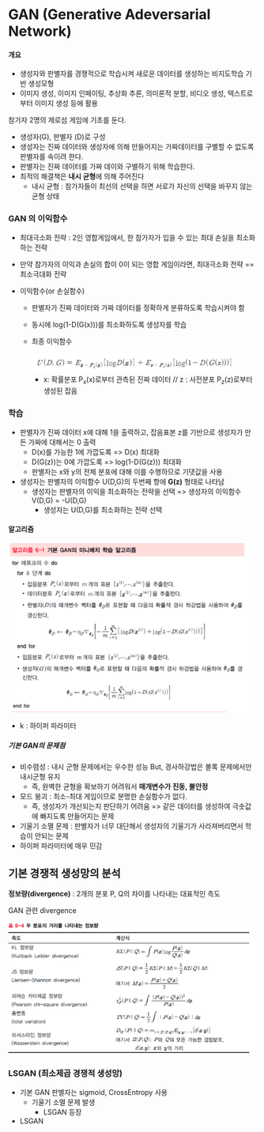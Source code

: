 # GAN (Generative Adeversarial Network)



#### 개요

- 생성자와 판별자를 경쟁적으로 학습시켜 새로운 데이터를 생성하는 비지도학습 기반 생성모형
- 이미지 생성, 이미지 인페이팅, 추상화 추론, 의미론적 분할, 비디오 생성, 텍스트로부터 이미지 생성 등에 활용



참가자 2명의 제로섬 게임에 기초를 둔다.

- 생성자(G), 판별자 (D)로 구성
- 생성자는 진짜 데이터와 생성자에 의해 만들어지는 가짜데이터를 구별할 수 없도록 판별자를 속이려 한다.
- 판별자는 진짜 데이터를 가짜 데이와 구별하기 위해 학습한다.
- 최적의 해결책은 **내시 균형**에 의해 주어진다
  - 내시 균형 : 참가자들이 최선의 선택을 하면 서로가 자신의 선택을 바꾸지 않는 균형 상태



### GAN 의 이익함수

- 최대극소화 전략 : 2인 영합게임에서, 한 참가자가 입을 수 있는 최대 손실을 최소화하는 전략

- 만약 참가자의 이익과 손실의 합이 0이 되는 영합 게임이라면, 최대극소화 전략 == 최소극대화 전략

- 이익함수(or 손실함수)

  - 판별자가 진짜 데이터와 가짜 데이터를 정확하게 분류하도록 학습시켜야 함
  - 동시에 log(1-D(G(x)))를 최소화하도록 생성자를 학습

  - 최종 이익함수

    <img src="https://raw.githubusercontent.com/SonJinHYo/image_repo/main/image_server/image-20221110151018571.png" alt="image-20221110151018571" style="zoom:80%;" />

    - x: 확률분포 P<sub>x</sub>(x)로부터 관측된 진짜 데이터  //  z : 사전분포 P<sub>z</sub>(z)로부터 생성된 잡음

### 학습

- 판별자가 진짜 데이터 x에 대해 1을 출력하고, 잡음표본 z를 기반으로 생성자가 만든 가짜에 대해서는 0 출력
  - D(x)를 가능한 1에 가깝도록 => D(x) 최대화
  - D(G(z))는 0에 가깝도록 => log(1-D(G(z))) 최대화
  - 판별자는 x와 y의 전체 분포에 대해 이를 수행하므로 기댓값을 사용
- 생성자는 판별자의 이익함수 U(D,G)의 두번째 항에 **G(z)** 형태로 나타남
  - 생성자는 판별자의 이익을 최소화하는 전략을 선택 => 생성자의 이익함수 V(D,G) = -U(D,G)
    - 생성자는 U(D,G)를 최소화하는 전략 선택



#### 알고리즘

<img src="https://raw.githubusercontent.com/SonJinHYo/image_repo/main/image_server/image-20221110152112396.png" alt="image-20221110152112396" style="zoom:80%;" />

- k : 하이퍼 파라미터



##### 기본 GAN의 문제점

- 비수렴성 : 내시 군형 문제에서는 우수한 성능 But, 경사하강법은 볼록 문제에서만 내시군형 유지
  - 즉, 완벽한 균형을 확보하기 어려워서 **매개변수가 진동, 불안정**
- 모드 붕괴 : 최소-최대 게임이므로 분명한 손실함수가 없다.
  - 즉, 생성자가 개선되는지 판단하기 어려움 => 같은 데이터를 생성하여 극솟값에 빠지도록 만들어지는 문제
- 기울기 소멸 문제 : 판별자가 너무 대단해서 생성자의 기울기가 사라져버리면서 학습이 안되는 문제
- 하이퍼 파라미터에 매우 민감







## 기본 경쟁적 생성망의 분석

**정보량(divergence)** : 2개의 분포 P, Q의 차이를 나타내는 대표적인 측도



GAN 관련 divergence

![image-20221110152713981](https://raw.githubusercontent.com/SonJinHYo/image_repo/main/image_server/image-20221110152713981.png)



### LSGAN (최소제곱 경쟁적 생성망)

- 기본 GAN 판별자는 sigmoid, CrossEntropy 사용
  - 기울기 소멸 문제 발생
    - LSGAN 등장
- LSGAN
